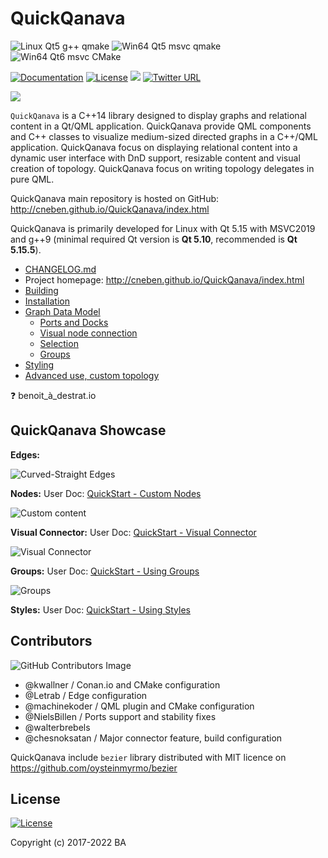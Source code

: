 # QuickQanava 

![Linux Qt5 g++ qmake](https://github.com/cneben/QuickQanava/actions/workflows/build-linux-qt5.yml/badge.svg) 
![Win64 Qt5 msvc qmake](https://github.com/cneben/QuickQanava/actions/workflows/build-win64-qt5.yml/badge.svg) 
![Win64 Qt6 msvc CMake](https://github.com/cneben/QuickQanava/actions/workflows/build-win64-qt6.yml/badge.svg) 

[![Documentation](https://img.shields.io/badge/docs-mkdocs-blue.svg)](http://cneben.github.io/QuickQanava/)
[![License](https://img.shields.io/badge/License-BSD%203--Clause-blue.svg)](https://opensource.org/licenses/BSD-3-Clause)
![](https://img.shields.io/badge/version-2.0.0-blue.svg)
[![Twitter URL](https://img.shields.io/twitter/url/https/twitter.com/fold_left.svg?style=social&label=Follow%20%40QuickQanava)](https://twitter.com/QuickQanava)

![](https://github.com/cneben/QuickQanava/blob/master/doc/web/docs/images/home.png)

`QuickQanava` is a C++14 library designed to display graphs and relational content in a Qt/QML application. QuickQanava provide QML components and C++ classes to visualize medium-sized directed graphs in a C++/QML application. QuickQanava focus on displaying relational content into a dynamic user interface with DnD support, resizable content and visual creation of topology. QuickQanava focus on writing topology delegates in pure QML.

QuickQanava main repository is hosted on GitHub: http://cneben.github.io/QuickQanava/index.html

QuickQanava is primarily developed for Linux with Qt 5.15 with MSVC2019 and g++9 (minimal required Qt version is **Qt 5.10**, recommended is **Qt 5.15.5**). 

- [CHANGELOG.md](CHANGELOG.md)
- Project homepage: http://cneben.github.io/QuickQanava/index.html
- [Building](./doc/BUILDING.md)
-  [Installation](http://cneben.github.io/QuickQanava/installation.html)
-  [Graph Data Model](http://cneben.github.io/QuickQanava/graph.html#data-model)
    - [Ports and Docks](http://cneben.github.io/QuickQanava/nodes.html#docks-and-ports)
    - [Visual node connection](http://cneben.github.io/QuickQanava/edges.html#visual-creation-of-edges)
    -  [Selection](http://cneben.github.io/QuickQanava/nodes.html#selection)
    - [Groups](http://cneben.github.io/QuickQanava/nodes.html#grouping-nodes)
- [Styling](http://cneben.github.io/QuickQanava/styles.html)
- [Advanced use, custom topology](http://cneben.github.io/QuickQanava/advanced.html)

:question: benoit_à_destrat.io

## QuickQanava Showcase

**Edges:**

![Curved-Straight Edges](https://github.com/cneben/QuickQanava/blob/master/doc/web/docs/images/edges-curved-straight.gif) 

**Nodes:** User Doc:  [QuickStart - Custom Nodes](http://cneben.github.io/QuickQanava/nodes.html#defining-custom-nodes)

![Custom content](https://github.com/cneben/QuickQanava/blob/master/doc/web/docs/images/sample-nodes.gif)

**Visual Connector:** User Doc:  [QuickStart - Visual Connector](http://cneben.github.io/QuickQanava/edges.html#visual-connectors)

![Visual Connector](https://github.com/cneben/QuickQanava/blob/master/doc/web/docs/images/sample-dataflow-short.gif)

**Groups:** User Doc:  [QuickStart - Using Groups](http://cneben.github.io/QuickQanava/nodes.html#grouping-nodes)

![Groups](https://github.com/cneben/QuickQanava/blob/master/doc/web/docs/nodes/sample-groups.gif)

**Styles:** User Doc:  [QuickStart - Using Styles](http://cneben.github.io/QuickQanava/styles.html)

## Contributors

![GitHub Contributors Image](https://contrib.rocks/image?repo=cneben/QuickQanava)

 - @kwallner / Conan.io and CMake configuration
 - @Letrab / Edge configuration
 - @machinekoder / QML plugin and CMake configuration
 - @NielsBillen / Ports support and stability fixes
 - @walterbrebels
 - @chesnoksatan / Major connector feature, build configuration

QuickQanava include `bezier` library distributed with MIT licence on https://github.com/oysteinmyrmo/bezier

## License

[![License](https://img.shields.io/badge/License-BSD%203--Clause-blue.svg)](https://opensource.org/licenses/BSD-3-Clause)

Copyright (c) 2017-2022 BA

